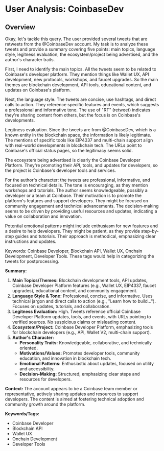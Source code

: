 # User Analysis: CoinbaseDev

## Overview

<think>
Okay, let's tackle this query. The user provided several tweets that are retweets from the @CoinbaseDev account. My task is to analyze these tweets and provide a summary covering five points: main topics, language style, legitness evaluation, the ecosystem/project being advertised, and the author's character traits.

First, I need to identify the main topics. All the tweets seem to be related to Coinbase's developer platform. They mention things like Wallet UX, API development, new protocols, workshops, and faucet upgrades. So the main themes are blockchain development, API tools, educational content, and updates on Coinbase's platform.

Next, the language style. The tweets are concise, use hashtags, and direct calls to action. They reference specific features and events, which suggests a professional and informative tone. The use of "RT" (retweet) indicates they're sharing content from others, but the focus is on Coinbase's developments.

Legitness evaluation. Since the tweets are from @CoinbaseDev, which is a known entity in the blockchain space, the information is likely legitimate. The mentions of specific tools like EIP4337 and multi-chain support align with real-world developments in blockchain tech. The URLs point to Coinbase's official status pages, so the legitimacy seems solid.

The ecosystem being advertised is clearly the Coinbase Developer Platform. They're promoting their API, tools, and updates for developers, so the project is Coinbase's developer tools and services.

For the author's character: the tweets are professional, informative, and focused on technical details. The tone is encouraging, as they mention workshops and tutorials. The author seems knowledgeable, possibly a developer or a team at Coinbase. Their motivation is to promote the platform's features and support developers. They might be focused on community engagement and technical advancements. The decision-making seems to be driven by providing useful resources and updates, indicating a value on collaboration and innovation.

Potential emotional patterns might include enthusiasm for new features and a desire to help developers. They might be patient, as they provide step-by-step guides and tutorials. Their approach is methodical, emphasizing clear instructions and updates.

Keywords: Coinbase Developer, Blockchain API, Wallet UX, Onchain Development, Developer Tools. These tags would help in categorizing the tweets for postprocessing.
</think>

**Summary:**  
1. **Main Topics/Themes:** Blockchain development tools, API updates, Coinbase Developer Platform features (e.g., Wallet UX, EIP4337, faucet upgrades), educational content, and community engagement.  
2. **Language Style & Tone:** Professional, concise, and informative. Uses technical jargon and direct calls to action (e.g., "Learn how to build..."). Focuses on updates, tutorials, and collaboration.  
3. **Legitness Evaluation:** High. Tweets reference official Coinbase Developer Platform updates, tools, and events, with URLs pointing to verified sources. No suspicious claims or misleading content.  
4. **Ecosystem/Project:** Coinbase Developer Platform, emphasizing tools for blockchain developers (e.g., API, Wallet V2, multi-chain support).  
5. **Author's Character:**  
   - **Personality Traits:** Knowledgeable, collaborative, and technically oriented.  
   - **Motivations/Values:** Promotes developer tools, community education, and innovation in blockchain tech.  
   - **Emotional Patterns:** Enthusiastic about updates, focused on utility and accessibility.  
   - **Decision-Making:** Structured, emphasizing clear steps and resources for developers.  

**Context:** The account appears to be a Coinbase team member or representative, actively sharing updates and resources to support developers. The content is aimed at fostering technical adoption and community growth around the platform.  

**Keywords/Tags:**  
- Coinbase Developer  
- Blockchain API  
- Wallet UX  
- Onchain Development  
- Developer Tools